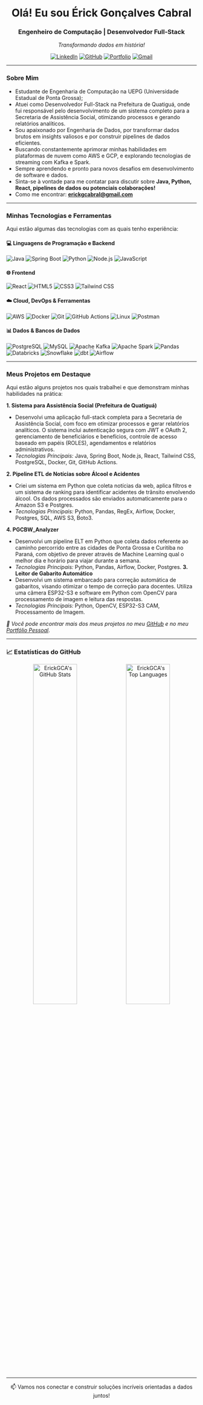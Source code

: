 <h1 align="center">Olá! Eu sou Érick Gonçalves Cabral </h1>
<h3 align="center">Engenheiro de Computação | Desenvolvedor Full-Stack </h3>
<p align="center"><em>Transformando dados em história!</em></p>

<p align="center">
  <a href="https://www.linkedin.com/in/erick-cabralgca/" target="_blank"><img alt="LinkedIn" src="https://img.shields.io/badge/LinkedIn-0077B5?style=for-the-badge&logo=linkedin&logoColor=white" /></a>
  <a href="https://github.com/ErickGCA" target="_blank"><img alt="GitHub" src="https://img.shields.io/badge/GitHub-181717?style=for-the-badge&logo=github&logoColor=white" /></a>
  <a href="https://erick-portffio.vercel.app/" target="_blank"><img alt="Portfolio" src="https://img.shields.io/badge/Portfolio-000000?style=for-the-badge&logo=vercel&logoColor=white" /></a> <a href="mailto:erickgcabral@gmail.com"><img alt="Gmail" src="https://img.shields.io/badge/Gmail-D14836?style=for-the-badge&logo=gmail&logoColor=white" /></a>
  </p>

---

### Sobre Mim

- Estudante de Engenharia de Computação na UEPG (Universidade Estadual de Ponta Grossa);
- Atuei como Desenvolvedor Full-Stack na Prefeitura de Quatiguá, onde fui responsável pelo desenvolvimento de um sistema completo para a Secretaria de Assistência Social, otimizando processos e gerando relatórios analíticos.
- Sou apaixonado por Engenharia de Dados, por transformar dados brutos em insights valiosos e por construir pipelines de dados eficientes.
- Buscando constantemente aprimorar minhas habilidades em plataformas de nuvem como AWS e GCP, e explorando tecnologias de streaming com Kafka e Spark.
- Sempre aprendendo e pronto para novos desafios em desenvolvimento de software e dados.
- Sinta-se à vontade para me contatar para discutir sobre **Java, Python, React, pipelines de dados ou potenciais colaborações!**
- Como me encontrar: **erickgcabral@gmail.com**

---

### Minhas Tecnologias e Ferramentas

Aqui estão algumas das tecnologias com as quais tenho experiência:

#### 💻 Linguagens de Programação e Backend
<p>
  <img alt="Java" src="https://img.shields.io/badge/Java-ED8B00?style=for-the-badge&logo=openjdk&logoColor=white" />
  <img alt="Spring Boot" src="https://img.shields.io/badge/Spring%20Boot-6DB33F?style=for-the-badge&logo=spring-boot&logoColor=white" />
  <img alt="Python" src="https://img.shields.io/badge/Python-3776AB?style=for-the-badge&logo=python&logoColor=white" />
  <img alt="Node.js" src="https://img.shields.io/badge/Node.js-339933?style=for-the-badge&logo=nodedotjs&logoColor=white" />
  <img alt="JavaScript" src="https://img.shields.io/badge/JavaScript-F7DF1E?style=for-the-badge&logo=javascript&logoColor=black" />
</p>

#### 🌐 Frontend
<p>
  <img alt="React" src="https://img.shields.io/badge/React-61DAFB?style=for-the-badge&logo=react&logoColor=black" />
  <img alt="HTML5" src="https://img.shields.io/badge/HTML5-E34F26?style=for-the-badge&logo=html5&logoColor=white" />
  <img alt="CSS3" src="https://img.shields.io/badge/CSS3-1572B6?style=for-the-badge&logo=css3&logoColor=white" />
  <img alt="Tailwind CSS" src="https://img.shields.io/badge/Tailwind%20CSS-06B6D4?style=for-the-badge&logo=tailwindcss&logoColor=white" />
</p>

#### ☁️ Cloud, DevOps & Ferramentas
<p>
  <img alt="AWS" src="https://img.shields.io/badge/AWS-232F3E?style=for-the-badge&logo=amazon-aws&logoColor=white" />
  <img alt="Docker" src="https://img.shields.io/badge/Docker-2496ED?style=for-the-badge&logo=docker&logoColor=white" />
  <img alt="Git" src="https://img.shields.io/badge/Git-F05032?style=for-the-badge&logo=git&logoColor=white" />
  <img alt="GitHub Actions" src="https://img.shields.io/badge/GitHub%20Actions-2088FF?style=for-the-badge&logo=github-actions&logoColor=white" />
  <img alt="Linux" src="https://img.shields.io/badge/Linux-FCC624?style=for-the-badge&logo=linux&logoColor=black" />
  <img alt="Postman" src="https://img.shields.io/badge/Postman-FF6C37?style=for-the-badge&logo=postman&logoColor=white" />
  </p>

#### 📊 Dados & Bancos de Dados
<p>
  <img alt="PostgreSQL" src="https://img.shields.io/badge/PostgreSQL-4169E1?style=for-the-badge&logo=postgresql&logoColor=white" />
  <img alt="MySQL" src="https://img.shields.io/badge/MySQL-4479A1?style=for-the-badge&logo=mysql&logoColor=white" />
  <img alt="Apache Kafka" src="https://img.shields.io/badge/Apache%20Kafka-231F20?style=for-the-badge&logo=apache-kafka&logoColor=white" />
  <img alt="Apache Spark" src="https://img.shields.io/badge/Apache%20Spark-E25A1C?style=for-the-badge&logo=apache-spark&logoColor=white" />
  <img alt="Pandas" src="https://img.shields.io/badge/Pandas-150458?style=for-the-badge&logo=pandas&logoColor=white" />
  <img alt="Databricks" src="https://img.shields.io/badge/Databricks-FF3621?style=for-the-badge&logo=databricks&logoColor=white" />
  <img alt="Snowflake" src="https://img.shields.io/badge/Snowflake-29B5E8?style=for-the-badge&logo=snowflake&logoColor=white" />
  <img alt="dbt" src="https://img.shields.io/badge/dbt-FF694B?style=for-the-badge&logo=dbt&logoColor=white" />
  <img alt="Airflow" src="https://img.shields.io/badge/Airflow-017CEE?style=for-the-badge&logo=apache-airflow&logoColor=white" />
  </p>



---

### Meus Projetos em Destaque

Aqui estão alguns projetos nos quais trabalhei e que demonstram minhas habilidades na prática:

**1. Sistema para Assistência Social (Prefeitura de Quatiguá)**
   - Desenvolvi uma aplicação full-stack completa para a Secretaria de Assistência Social, com foco em otimizar processos e gerar relatórios analíticos. O sistema inclui autenticação segura com JWT e OAuth 2, gerenciamento de beneficiários e benefícios, controle de acesso baseado em papéis (ROLES), agendamentos e relatórios administrativos.
   - *Tecnologias Principais:* Java, Spring Boot, Node.js, React, Tailwind CSS, PostgreSQL, Docker, Git, GitHub Actions.

**2. Pipeline ETL de Notícias sobre Álcool e Acidentes**
   - Criei um sistema em Python que coleta notícias da web, aplica filtros e um sistema de ranking para identificar acidentes de trânsito envolvendo álcool. Os dados processados são enviados automaticamente para o Amazon S3 e Postgres.
   - *Tecnologias Principais:* Python, Pandas, RegEx, Airflow, Docker, Postgres, SQL, AWS S3, Boto3.

**4. PGCBW_Analyzer**
  - Desenvolvi um pipeline ELT em Python que coleta dados referente ao caminho percorrido entre as cidades de Ponta Grossa e Curitiba no Paraná, com objetivo de prever através de Machine Learning qual o melhor dia e horário para viajar durante a semana.
  - *Tecnologias Principais:* Python, Pandas, Airflow, Docker, Postgres.
**3. Leitor de Gabarito Automático**
   - Desenvolvi um sistema embarcado para correção automática de gabaritos, visando otimizar o tempo de correção para docentes. Utiliza uma câmera ESP32-S3 e software em Python com OpenCV para processamento de imagem e leitura das respostas.
   - *Tecnologias Principais:* Python, OpenCV, ESP32-S3 CAM, Processamento de Imagem.

*🔗 Você pode encontrar mais dos meus projetos no meu [GitHub](https://github.com/ErickGCA) e no meu [Portfólio Pessoal](https://erick-portffio.vercel.app/)*.

---

### 📈 Estatísticas do GitHub

<p align="center">
  <img alt="ErickGCA's GitHub Stats" src="https://github-readme-stats.vercel.app/api?username=ErickGCA&show_icons=true&theme=radical&rank_icon=github&hide_border=true&count_private=true&include_all_commits=true" width="48%" />
  <img alt="ErickGCA's Top Languages" src="https://github-readme-stats.vercel.app/api/top-langs/?username=ErickGCA&layout=compact&theme=radical&hide_border=true&langs_count=8&count_private=true" width="48%" />
</p>

---

<p align="center">
  📫 Vamos nos conectar e construir soluções incríveis orientadas a dados juntos!
</p>

